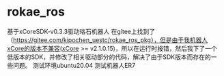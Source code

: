 # rokae_ros
基于xCoreSDK-v0.3.3驱动珞石机器人
在gitee上找到了（https://gitee.com/kipochen_uestc/rokae_ros_pkg），但是由于我机器人xCore的版本不兼容(xCore >= v2.1.0.15)，所以在运行时报错，然后我下了一个低版本的SDK，并修改了相关驱动部分的代码，解决了由于SDK版本而存在的一些问题。
测试环境ubuntu20.04
测试机器人ER7

